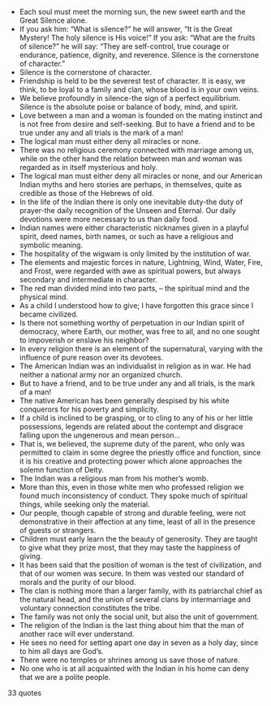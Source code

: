  - Each soul must meet the morning sun, the new sweet earth and the Great Silence alone.
 - If you ask him: “What is silence?” he will answer, “It is the Great Mystery! The holy silence is His voice!” If you ask: “What are the fruits of silence?” he will say: “They are self-control, true courage or endurance, patience, dignity, and reverence. Silence is the cornerstone of character.”
 - Silence is the cornerstone of character.
 - Friendship is held to be the severest test of character. It is easy, we think, to be loyal to a family and clan, whose blood is in your own veins.
 - We believe profoundly in silence-the sign of a perfect equilibrium. Silence is the absolute poise or balance of body, mind, and spirit.
 - Love between a man and a woman is founded on the mating instinct and is not free from desire and self-seeking. But to have a friend and to be true under any and all trials is the mark of a man!
 - The logical man must either deny all miracles or none.
 - There was no religious ceremony connected with marriage among us, while on the other hand the relation between man and woman was regarded as in itself mysterious and holy.
 - The logical man must either deny all miracles or none, and our American Indian myths and hero stories are perhaps, in themselves, quite as credible as those of the Hebrews of old.
 - In the life of the Indian there is only one inevitable duty-the duty of prayer-the daily recognition of the Unseen and Eternal. Our daily devotions were more necessary to us than daily food.
 - Indian names were either characteristic nicknames given in a playful spirit, deed names, birth names, or such as have a religious and symbolic meaning.
 - The hospitality of the wigwam is only limited by the institution of war.
 - The elements and majestic forces in nature, Lightning, Wind, Water, Fire, and Frost, were regarded with awe as spiritual powers, but always secondary and intermediate in character.
 - The red man divided mind into two parts, – the spiritual mind and the physical mind.
 - As a child I understood how to give; I have forgotten this grace since I became civilized.
 - Is there not something worthy of perpetuation in our Indian spirit of democracy, where Earth, our mother, was free to all, and no one sought to impoverish or enslave his neighbor?
 - In every religion there is an element of the supernatural, varying with the influence of pure reason over its devotees.
 - The American Indian was an individualist in religion as in war. He had neither a national army nor an organized church.
 - But to have a friend, and to be true under any and all trials, is the mark of a man!
 - The native American has been generally despised by his white conquerors for his poverty and simplicity.
 - If a child is inclined to be grasping, or to cling to any of his or her little possessions, legends are related about the contempt and disgrace falling upon the ungenerous and mean person...
 - That is, we believed, the supreme duty of the parent, who only was permitted to claim in some degree the priestly office and function, since it is his creative and protecting power which alone approaches the solemn function of Deity.
 - The Indian was a religious man from his mother’s womb.
 - More than this, even in those white men who professed religion we found much inconsistency of conduct. They spoke much of spiritual things, while seeking only the material.
 - Our people, though capable of strong and durable feeling, were not demonstrative in their affection at any time, least of all in the presence of guests or strangers.
 - Children must early learn the the beauty of generosity. They are taught to give what they prize most, that they may taste the happiness of giving.
 - It has been said that the position of woman is the test of civilization, and that of our women was secure. In them was vested our standard of morals and the purity of our blood.
 - The clan is nothing more than a larger family, with its patriarchal chief as the natural head, and the union of several clans by intermarriage and voluntary connection constitutes the tribe.
 - The family was not only the social unit, but also the unit of government.
 - The religion of the Indian is the last thing about him that the man of another race will ever understand.
 - He sees no need for setting apart one day in seven as a holy day, since to him all days are God’s.
 - There were no temples or shrines among us save those of nature.
 - No one who is at all acquainted with the Indian in his home can deny that we are a polite people.

33 quotes